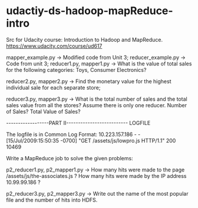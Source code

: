 udactiy-ds-hadoop-mapReduce-intro
================================= 

Src for Udacity course: Introduction to Hadoop and MapReduce. https://www.udacity.com/course/ud617 

mapper_example.py	->	Modified code from Unit 3; 
reducer_example.py	-> 	Code from unit 3; 
reducer1.py, mapper1.py ->	What is the value of total sales for the following categories: Toys, Consumer Electronics? 

reducer2.py, mapper2.py ->	Find the monetary value for the highest individual sale for each separate store; 

reducer3.py, mapper3.py -> What is the total number of sales and the total sales value from all the stores? Assume there is only one reducer. Number of Sales? Total Value of Sales? 

------------------PART II-------------------------- 
				LOGFILE 
				
The logfile is in Common Log Format: 
	10.223.157.186 - - [15/Jul/2009:15:50:35 -0700] "GET /assets/js/lowpro.js HTTP/1.1" 200 10469 
	
Write a MapReduce job to solve the given problems: 

p2_reducer1.py, p2_mapper1.py -> How many hits were made to the page /assets/js/the-associates.js ? How many hits were made by the IP address 10.99.99.186 ? 

p2_reducer3.py, p2_mapper3.py -> Write out the name of the most popular file and the number of hits into HDFS. 
